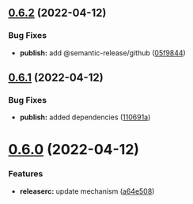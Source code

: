 ## [0.6.2](https://github.com/JanSzewczyk/eslint-config-szum-tech/compare/v0.6.1...v0.6.2) (2022-04-12)


### Bug Fixes

* **publish:** add @semantic-release/github ([05f9844](https://github.com/JanSzewczyk/eslint-config-szum-tech/commit/05f98443e67154b76ed37ab34c270f66f4ecd2d4))

## [0.6.1](https://github.com/JanSzewczyk/eslint-config-szum-tech/compare/v0.6.0...v0.6.1) (2022-04-12)


### Bug Fixes

* **publish:** added dependencies ([110691a](https://github.com/JanSzewczyk/eslint-config-szum-tech/commit/110691a312b04470f557ff497733d92ec1a17d47))

# [0.6.0](https://github.com/JanSzewczyk/eslint-config-szum-tech/compare/v0.5.0...v0.6.0) (2022-04-12)


### Features

* **releaserc:** update mechanism ([a64e508](https://github.com/JanSzewczyk/eslint-config-szum-tech/commit/a64e50850ba41127afca2ea7381a676b3dc0e7a3))

